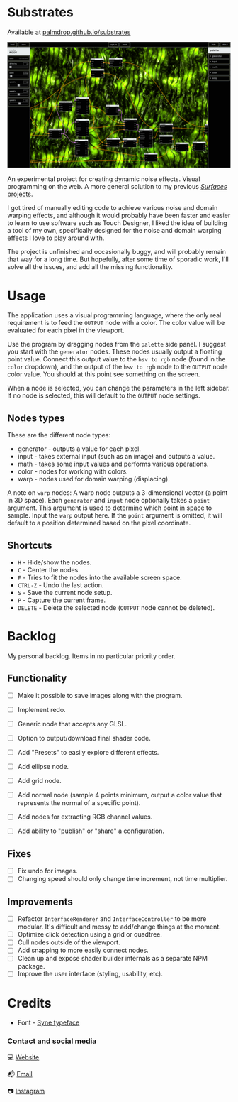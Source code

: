 # Substrates
Available at [palmdrop.github.io/substrates](https://palmdrop.github.io/substrates/)

![Screenshot](/.github/images/screenshot2.png)

An experimental project for creating dynamic noise effects. Visual programming on the web. A more general solution to my previous [*Surfaces* projects](https://github.com/palmdrop/surfaces).

I got tired of manually editing code to achieve various noise and domain warping effects, and although it would probably have been faster and easier to learn to use software such as Touch Designer, I liked the idea of building a tool of my own, specifically designed for the noise and domain warping effects I love to play around with.

The project is unfinished and occasionally buggy, and will probably remain that way for a long time. But hopefully, after some time of sporadic work, I'll solve all the issues, and add all the missing functionality.

# Usage
The application uses a visual programming language, where the only real requirement is to feed the `OUTPUT` node with a color. The color value will be evaluated for each pixel in the viewport.

Use the program by dragging nodes from the `palette` side panel. I suggest you start with the `generator` nodes. These nodes usually output a floating point value. Connect this output value to the `hsv to rgb` node (found in the `color` dropdown), and the output of the `hsv to rgb` node to the `OUTPUT` node color value. You should at this point see something on the screen.

When a node is selected, you can change the parameters in the left sidebar. If no node is selected, this will default to the `OUTPUT` node settings.

## Nodes types
These are the different node types:
* generator - outputs a value for each pixel.
* input - takes external input (such as an image) and outputs a value.
* math - takes some input values and performs various operations.
* color - nodes for working with colors. 
* warp - nodes used for domain warping (displacing).

A note on `warp` nodes: A warp node outputs a 3-dimensional vector (a point in 3D space). Each `generator` and `input` node optionally takes a `point` argument. This argument is used to determine which point in space to sample. Input the `warp` output here. If the `point` argument is omitted, it will default to a position determined based on the pixel coordinate. 

## Shortcuts
* `H` - Hide/show the nodes.
* `C` - Center the nodes.
* `F` - Tries to fit the nodes into the available screen space.
* `CTRL-Z` - Undo the last action.
* `S` - Save the current node setup.
* `P` - Capture the current frame.
* `DELETE` - Delete the selected node (`OUTPUT` node cannot be deleted).

# Backlog
My personal backlog. Items in no particular priority order.

## Functionality
- [ ] Make it possible to save images along with the program.
- [ ] Implement redo.
- [ ] Generic node that accepts any GLSL.
- [ ] Option to output/download final shader code.
- [ ] Add "Presets" to easily explore different effects.
- [ ] Add ellipse node.
- [ ] Add grid node.
- [ ] Add normal node (sample 4 points minimum, output a color value that represents the normal of a specific point).
- [ ] Add nodes for extracting RGB channel values.
- [ ] Add ability to "publish" or "share" a configuration.


## Fixes
- [ ] Fix undo for images.
- [ ] Changing speed should only change time increment, not time multiplier.

## Improvements
- [ ] Refactor `InterfaceRenderer` and `InterfaceController` to be more modular. It's difficult and messy to add/change things at the moment.
- [ ] Optimize click detection using a grid or quadtree.
- [ ] Cull nodes outside of the viewport.
- [ ] Add snapping to more easily connect nodes.
- [ ] Clean up and expose shader builder internals as a separate NPM package.
- [ ] Improve the user interface (styling, usability, etc).

# Credits
- Font - [Syne typeface](https://gitlab.com/bonjour-monde/fonderie/syne-typeface/-/tree/master)

### Contact and social media
:computer: [Website](https://palmdrop.site)

:mailbox_with_mail: [Email](mailto:anton@exlex.se)

:camera: [Instagram](https://www.instagram.com/palmdrop/)